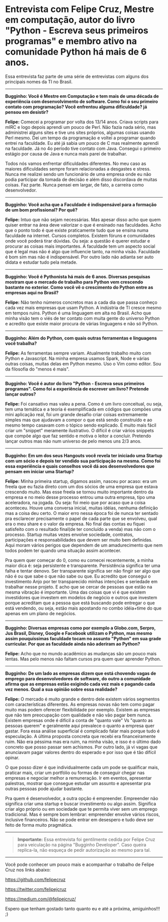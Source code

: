 
Entrevista com Felipe Cruz, Mestre em computação, autor do livro "Python - Escreva seus primeiros programas" e membro ativo na comunidade Python há mais de 6 anos.
===================


Essa entrevista faz parte de uma série de entrevistas com alguns dos principais nomes da TI no Brasil.

----------
**Bugginho: Você é Mestre em Computação e tem mais de uma década de experiência com desenvolvimento de software. Como foi o seu primeiro contato com programação? Você enfrentou alguma dificuldade? já pensou em desistir?**

**Felipe:** Comecei a programar por volta dos 13/14 anos. Criava scripts para mIRC e logo depois aprendi um pouco de Perl. Não fazia nada sério, mas administrei alguns sites e tive uns sites próprios, algumas coisas usando Perl mesmo. Dei um tempo da programação e voltei a programar quando entrei na faculdade. Eu até já sabia um pouco de C mas realmente aprendi na faculdade. Já no 4o período tive contato com Java. Consegui o primeiro estágio por causa de Java e nunca mais parei de trabalhar.

Todos nós vamos enfrentar dificuldades diferentes. No meu caso as maiores dificuldades sempre foram relacionadas a desgastes e stress. Nunca me realizei sendo um funcionário de uma empresa onde eu não podia participar da tomada de decisão e além disso discordava de muitas coisas. Faz parte. Nunca pensei em largar, de fato, a carreira como desenvolvedor.

----------
**Bugginho: Você acha que a Faculdade é indispensável para a formação de um bom profissional? Por quê?**

**Felipe:** Intuo que não sejam necessárias. Mas apesar disso acho que quem quiser entrar na área deve valorizar o que é ensinado nas faculdades. Acho que o ponto todo é que existe praticamente tudo que se ensina numa faculdade na internet. Cursos completos. Existem fóruns e comunidades onde você poderá tirar dúvidas. Ou seja: a questão é querer estudar e procurar as coisas mais importantes. A faculdade tem um aspecto social que é legal mas não é algo que influencie tanto, na minha visão. Faculdade é bom sim mas não é indispensável. Por outro lado não adianta ser auto didata e estudar tudo pela metade.

----------
**Bugginho: Você é Pythonista há mais de 6 anos. Diversas pesquisas mostram que o mercado de trabalho para Python vem crescendo bastante no exterior. Como você vê o crescimento do Python entre as empresas aqui no Brasil?**

**Felipe:** Não tenho números concretos mas a cada dia que passa conheço cada vez mais empresas que usam Python. A indústria de TI cresce mesmo em tempos ruins. Python é uma linguagem em alta no Brasil. Acho que minha visão tem o viés de ter contato com muita gente do universo Python e acredito que existe maior procura de várias linguagens e não só Python.

----------
**Bugginho: Além do Python, com quais outras ferramentas e linguagens você trabalha?**

**Felipe:** As ferramentas sempre variam. Atualmente trabalho muito com Python e Javascript. Na minha empresa usamos Spark, Node e várias outras coisas, muitas delas em Python mesmo. Uso o Vim como editor. Sou da filosofia do "menos é mais".

----------
**Bugginho: Você é autor do livro "Python - Escreva seus primeiros programas". Como foi a experiência de escrever um livro? Pretende lançar outros?**

**Felipe:** Foi cansativo mas valeu a pena. Como é um livro conceitual, ou seja, tem uma temática e a teoria é exemplificada em códigos que compões uma mini aplicação real, foi um grande desafio criar coisas extremamente simples mas que ajudavam a compor o que está sendo construído e ao mesmo tempo casavam com o tópico sendo explicado. É muito mais fácil criar um "snippet" meramente ilustrativo. O difícil é criar vários snippets que compõe algo que faz sentido e motiva o leitor a concluir. Pretendo lançar outros mas não num universo de pelo menos uns 2/3 anos.

----------
**Bugginho: Em um dos seus Hangouts você revela ter iniciado uma Startup com um sócio e depois ter vendido sua participação na mesma. Como foi essa experiência e quais conselhos você dá aos desenvolvedores que pensam em iniciar uma Startup?**

**Felipe:** Minha primeira startup, digamos assim, nasceu por acaso: era um freela que eu fazia direto com um dos sócios de uma empresa que estava crescendo muito. Mas esse freela se tornou muito importante dentro da empresa e no meio desse processo entrou uma outra empresa, tipo uma aceleradora, na jogada. Ou seja: foi meio que por acaso que a coisa aconteceu. Houve uma conversa inicial, muitas idéias, nenhuma definição mas a coisa deu certo. O maior erro nessa época foi de nunca ter sentado pra esclarecer precisamente o papel de cada parte que se envolveu, qual era o meu share e o valor da empresa. No final das contas eu fiquei satisfeito com o resultado final(de ter concluído a venda) mas não com o processo. Startup muitas vezes envolve sociedade, contratos, participações e responsabilidades que devem ser muito bem definidas. Aqui moram vários perigos que dependem de um amadurecimento que nem todos podem ter quando uma situação assim acontecer.

Pra quem quer começar do 0, como eu comecei recentemente, a minha maior dica é: seja persistente e transparente. Persistência significa ter uma falha e tentar denovo. Ser transparente significa ser não fingir ser algo que não é ou que sabe o que não sabe ou que. Eu acredito que consegui o investimento Anjo por ter transparecido minhas intenções e seriedade em trabalhar nesse projeto. E acho que se cercar de pessoas que estão na mesma vibração é importante. Uma das coisas que vi é que existem investidores que investem em modelos de negócio e outros que investem porque acreditam que a pessoa que está buscando pode entregar o que está vendendo, ou seja, estão mais apostando no combo idéia+time do que apenas em um plano de negócios.

----------
**Bugginho: Diversas empresas como por exemplo a Globo.com, Serpro, Jus Brasil, Disney, Google e Facebook utilizam o Python, mas mesmo assim pouquíssimas faculdade tocam no assunto "Python" em sua grade curricular. Por que as faculdade ainda não aderiram ao Python?**

**Felipe:** Acho que no mundo acadêmico as mudanças são um pouco mais lentas. Mas pelo menos não faltam cursos pra quem quer aprender Python.

----------
**Bugginho: De um lado as empresas dizem que está chovendo vagas de emprego para desenvolvedores de software, do outro a comunidade afirma que as empresas estão exigindo cada vez mais e pagando cada vez menos. Qual a sua opinião sobre essa realidade?**

**Felipe:** O mercado é muito grande e dentro dele existem vários segmentos com características diferentes. As empresas novas não tem como pagar muito mas podem oferecer flexibilidade por exemplo. Existem as empresas que não tem preocupação com qualidade e não vão pagar bem nunca. Existem empresas onde é difícil a conta de "quanto vale" Vs "quanto as pessoas querem" e geralmente aqui prevalece o quanto a empresa quer gastar. Fora essa análise superficial é complicado falar mais porque tudo é especulação. A última proposta concreta que recebi era financeiramente ruim. Não era péssima mas era ruim, na minha visão, e isso é o último dado concreto que posso passar sem achismos. Por outro lado, já vi vagas que anunciavam pagar valores dentro do esperado e por isso que é tão difícil opinar.

O que posso dizer é que individualmente cada um pode se qualificar mais, praticar mais, criar um portfólio ou formas de conseguir chegar nas empresas e negociar melhor a remuneração. Ir em eventos, apresentar palestras, mostrar que consegue estudar um assunto e apresentar pra outras pessoas pode ajudar bastante.

Pra quem é desenvolvedor, a outra opção é empreender. Empreender não significa criar uma startup e buscar investimento ou algo assim. Significa criar algo próprio ou em sociedade que te permita viver sem um emprego tradicional. Mas é sempre bom lembrar: empreender envolve vários riscos, inclusive financeiros. Não se pode entrar em desespero e tudo deve ser feito de forma muito pragmática.

----------

> **Importante:** Essa entrevista foi gentilmente cedida por Felipe Cruz para veiculação na página "Bugginho Developer". Caso queira replica-la, não esqueça de pedir autorização ao mesmo para tal.

----------

Você pode conhecer um pouco mais e acompanhar o trabalho de Felipe Cruz nos links abaixo:

https://github.com/felipecruz

https://twitter.com/felipejcruz

https://medium.com/@felipejcruz/

Espero que tenham gostado tanto quanto eu e até a próxima, amiguinhos!!! ;)
